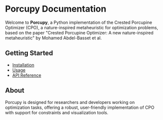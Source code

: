 # Porcupy Documentation

Welcome to **Porcupy**, a Python implementation of the Crested Porcupine Optimizer (CPO), a nature-inspired metaheuristic for optimization problems, based on the paper "Crested Porcupine Optimizer: A new nature-inspired metaheuristic" by Mohamed Abdel-Basset et al.

## Getting Started

- [Installation](installation.md)
- [Usage](usage.md)
- [API Reference](api.md)

## About

Porcupy is designed for researchers and developers working on optimization tasks, offering a robust, user-friendly implementation of CPO with support for constraints and visualization tools.